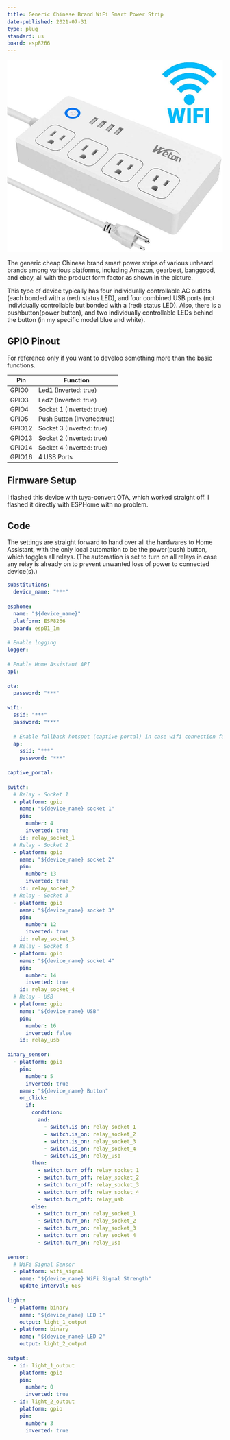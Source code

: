 ```yaml
---
title: Generic Chinese Brand WiFi Smart Power Strip
date-published: 2021-07-31
type: plug
standard: us
board: esp8266
---
```


![image](Generic-Chinese-Brand-WiFi-Smart-Power-Strip.jpg)

The generic cheap Chinese brand smart power strips of various unheard brands among various platforms, including Amazon, gearbest, banggood, and ebay, all with the product form factor as shown in the picture.

This type of device typically has four individually controllable AC outlets (each bonded with a (red) status LED), and four combined USB ports (not individually controllable but bonded with a (red) status LED). Also, there is a pushbutton(power button), and two individually controllable LEDs behind the button (in my specific model blue and white).

## GPIO Pinout

For reference only if you want to develop something more than the basic functions.

| Pin    | Function                     |
| ------ | ---------------------------- |
| GPIO0  | Led1 (Inverted: true)        |
| GPIO3  | Led2 (Inverted: true)        |
| GPIO4  | Socket 1 (Inverted: true)    |
| GPIO5  | Push Button (Inverted:true)  |
| GPIO12 | Socket 3 (Inverted: true)    |
| GPIO13 | Socket 2 (Inverted: true)    |
| GPIO14 | Socket 4 (Inverted: true)    |
| GPIO16 | 4 USB Ports                  |

## Firmware Setup

I flashed this device with tuya-convert OTA, which worked straight off. I flashed it directly with ESPHome with no problem.

## Code

The settings are straight forward to hand over all the hardwares to Home Assistant, with the only local automation to be the power(push) button, which toggles all relays. (The automation is set to turn on all relays in case any relay is already on to prevent unwanted loss of power to connected device(s).)

```yaml
substitutions:
  device_name: "***"

esphome:
  name: "${device_name}"
  platform: ESP8266
  board: esp01_1m

# Enable logging
logger:

# Enable Home Assistant API
api:

ota:
  password: "***"

wifi:
  ssid: "***"
  password: "***"

  # Enable fallback hotspot (captive portal) in case wifi connection fails
  ap:
    ssid: "***"
    password: "***"

captive_portal:

switch:
  # Relay - Socket 1
  - platform: gpio
    name: "${device_name} socket 1"
    pin:
      number: 4
      inverted: true
    id: relay_socket_1
  # Relay - Socket 2
  - platform: gpio
    name: "${device_name} socket 2"
    pin:
      number: 13
      inverted: true
    id: relay_socket_2
  # Relay - Socket 3
  - platform: gpio
    name: "${device_name} socket 3"
    pin:
      number: 12
      inverted: true
    id: relay_socket_3
  # Relay - Socket 4
  - platform: gpio
    name: "${device_name} socket 4"
    pin:
      number: 14
      inverted: true
    id: relay_socket_4
  # Relay - USB
  - platform: gpio
    name: "${device_name} USB"
    pin:
      number: 16
      inverted: false
    id: relay_usb

binary_sensor:
  - platform: gpio
    pin:
      number: 5
      inverted: true
    name: "${device_name} Button"
    on_click:
      if:
        condition:
          and:
            - switch.is_on: relay_socket_1
            - switch.is_on: relay_socket_2
            - switch.is_on: relay_socket_3
            - switch.is_on: relay_socket_4
            - switch.is_on: relay_usb
        then:
          - switch.turn_off: relay_socket_1
          - switch.turn_off: relay_socket_2
          - switch.turn_off: relay_socket_3
          - switch.turn_off: relay_socket_4
          - switch.turn_off: relay_usb
        else:
          - switch.turn_on: relay_socket_1
          - switch.turn_on: relay_socket_2
          - switch.turn_on: relay_socket_3
          - switch.turn_on: relay_socket_4
          - switch.turn_on: relay_usb

sensor:
  # WiFi Signal Sensor
  - platform: wifi_signal
    name: "${device_name} WiFi Signal Strength"
    update_interval: 60s

light:
  - platform: binary
    name: "${device_name} LED 1"
    output: light_1_output
  - platform: binary
    name: "${device_name} LED 2"
    output: light_2_output

output:
  - id: light_1_output
    platform: gpio
    pin:
      number: 0
      inverted: true
  - id: light_2_output
    platform: gpio
    pin:
      number: 3
      inverted: true
```
